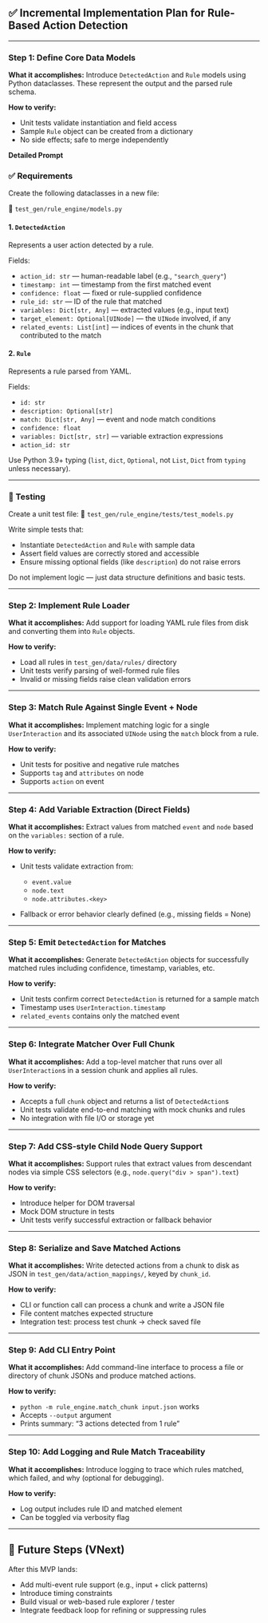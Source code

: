 ## ✅ Incremental Implementation Plan for Rule-Based Action Detection

---

### **Step 1: Define Core Data Models**

**What it accomplishes:**
Introduce `DetectedAction` and `Rule` models using Python dataclasses. These represent the output and the parsed rule schema.

**How to verify:**

* Unit tests validate instantiation and field access
* Sample `Rule` object can be created from a dictionary
* No side effects; safe to merge independently

**Detailed Prompt**

### ✅ Requirements

Create the following dataclasses in a new file:

📄 `test_gen/rule_engine/models.py`

#### 1. `DetectedAction`

Represents a user action detected by a rule.

Fields:

* `action_id: str` — human-readable label (e.g., `"search_query"`)
* `timestamp: int` — timestamp from the first matched event
* `confidence: float` — fixed or rule-supplied confidence
* `rule_id: str` — ID of the rule that matched
* `variables: Dict[str, Any]` — extracted values (e.g., input text)
* `target_element: Optional[UINode]` — the `UINode` involved, if any
* `related_events: List[int]` — indices of events in the chunk that contributed to the match

#### 2. `Rule`

Represents a rule parsed from YAML.

Fields:

* `id: str`
* `description: Optional[str]`
* `match: Dict[str, Any]` — event and node match conditions
* `confidence: float`
* `variables: Dict[str, str]` — variable extraction expressions
* `action_id: str`

Use Python 3.9+ typing (`list`, `dict`, `Optional`, not `List`, `Dict` from `typing` unless necessary).

---

### 🧪 Testing

Create a unit test file:
📄 `test_gen/rule_engine/tests/test_models.py`

Write simple tests that:

* Instantiate `DetectedAction` and `Rule` with sample data
* Assert field values are correctly stored and accessible
* Ensure missing optional fields (like `description`) do not raise errors

Do not implement logic — just data structure definitions and basic tests.

---

### **Step 2: Implement Rule Loader**

**What it accomplishes:**
Add support for loading YAML rule files from disk and converting them into `Rule` objects.

**How to verify:**

* Load all rules in `test_gen/data/rules/` directory
* Unit tests verify parsing of well-formed rule files
* Invalid or missing fields raise clean validation errors

---

### **Step 3: Match Rule Against Single Event + Node**

**What it accomplishes:**
Implement matching logic for a single `UserInteraction` and its associated `UINode` using the `match` block from a rule.

**How to verify:**

* Unit tests for positive and negative rule matches
* Supports `tag` and `attributes` on node
* Supports `action` on event

---

### **Step 4: Add Variable Extraction (Direct Fields)**

**What it accomplishes:**
Extract values from matched `event` and `node` based on the `variables:` section of a rule.

**How to verify:**

* Unit tests validate extraction from:

  * `event.value`
  * `node.text`
  * `node.attributes.<key>`
* Fallback or error behavior clearly defined (e.g., missing fields = None)

---

### **Step 5: Emit `DetectedAction` for Matches**

**What it accomplishes:**
Generate `DetectedAction` objects for successfully matched rules including confidence, timestamp, variables, etc.

**How to verify:**

* Unit tests confirm correct `DetectedAction` is returned for a sample match
* Timestamp uses `UserInteraction.timestamp`
* `related_events` contains only the matched event

---

### **Step 6: Integrate Matcher Over Full Chunk**

**What it accomplishes:**
Add a top-level matcher that runs over all `UserInteraction`s in a session chunk and applies all rules.

**How to verify:**

* Accepts a full `chunk` object and returns a list of `DetectedAction`s
* Unit tests validate end-to-end matching with mock chunks and rules
* No integration with file I/O or storage yet

---

### **Step 7: Add CSS-style Child Node Query Support**

**What it accomplishes:**
Support rules that extract values from descendant nodes via simple CSS selectors (e.g., `node.query("div > span").text`)

**How to verify:**

* Introduce helper for DOM traversal
* Mock DOM structure in tests
* Unit tests verify successful extraction or fallback behavior

---

### **Step 8: Serialize and Save Matched Actions**

**What it accomplishes:**
Write detected actions from a chunk to disk as JSON in `test_gen/data/action_mappings/`, keyed by `chunk_id`.

**How to verify:**

* CLI or function call can process a chunk and write a JSON file
* File content matches expected structure
* Integration test: process test chunk → check saved file

---

### **Step 9: Add CLI Entry Point**

**What it accomplishes:**
Add command-line interface to process a file or directory of chunk JSONs and produce matched actions.

**How to verify:**

* `python -m rule_engine.match_chunk input.json` works
* Accepts `--output` argument
* Prints summary: “3 actions detected from 1 rule”

---

### **Step 10: Add Logging and Rule Match Traceability**

**What it accomplishes:**
Introduce logging to trace which rules matched, which failed, and why (optional for debugging).

**How to verify:**

* Log output includes rule ID and matched element
* Can be toggled via verbosity flag

---

## 🚧 Future Steps (VNext)

After this MVP lands:

* Add multi-event rule support (e.g., input + click patterns)
* Introduce timing constraints
* Build visual or web-based rule explorer / tester
* Integrate feedback loop for refining or suppressing rules
